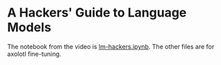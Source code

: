# A Hackers' Guide to Language Models

The notebook from the video is [lm-hackers.ipynb](lm-hackers.ipynb). The other files are for axolotl fine-tuning.

